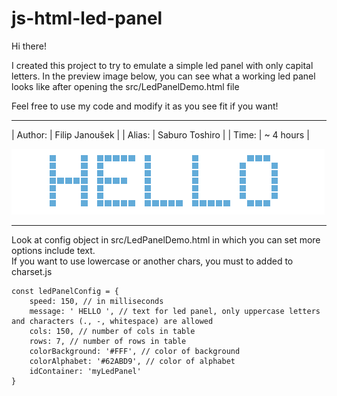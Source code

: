 # js-html-led-panel

Hi there! 

I created this project to try to emulate a simple led panel with only capital letters. In the preview image below, you can see what a working led panel looks like after opening the src/LedPanelDemo.html file<br>

Feel free to use my code and modify it as you see fit if you want!

---

| Author: | Filip Janoušek |
| Alias: | Saburo Toshiro |
| Time: | ~ 4 hours |

![preview](preview.png)


---
Look at config object in src/LedPanelDemo.html in which you can set more options include text. <br>
If you want to use lowercase or another chars, you must to added to charset.js
```
const ledPanelConfig = {
    speed: 150, // in milliseconds
    message: ' HELLO ', // text for led panel, only uppercase letters and characters (., -, whitespace) are allowed
    cols: 150, // number of cols in table
    rows: 7, // number of rows in table
    colorBackground: '#FFF', // color of background
    colorAlphabet: '#62ABD9', // color of alphabet
    idContainer: 'myLedPanel' 
}
```
